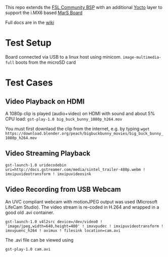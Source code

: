 This repo extends the [FSL Community BSP](https://github.com/Freescale/fsl-community-bsp-platform)
with an additional [Yocto](https://www.yoctoproject.org/) layer to support the i.MX6 based [MarS Board](http://www.embest-tech.com/shop/star/marsboard.html)

Full docs are in the [wiki](https://github.com/FrankBau/meta-marsboard-bsp/wiki)


Test Setup
==========
Board connected via USB to a linux host using minicom.
`image-multimedia-full` boots from the microSD card

Test Cases
==========

Video Playback on HDMI
----------------------
A 1080p clip is played (audio+video) on HDMI with sound and about 5% CPU load:
`gst-play-1.0 big_buck_bunny_1080p_h264.mov`

You must first downlaod the clip from the internet, e.g. by typing
`wget https://download.blender.org/peach/bigbuckbunny_movies/big_buck_bunny_1080p_h264.mov`


Video Streaming Playback
------------------------
`gst-launch-1.0 uridecodebin uri=http://docs.gstreamer.com/media/sintel_trailer-480p.webm ! imxipuvideotransform ! imxipuvideosink`

 
Video Recording from USB Webcam
-------------------------------
An UVC compliant webcam with motionJPEG output was used (Microsoft LifeCam Studio).
The video stream is re-coded in H.264 and wrapped in a good old .avi container.

`gst-launch-1.0 v4l2src device=/dev/video0 ! 'image/jpeg,width=640,height=480' ! imxvpudec ! imxipuvideotransform ! imxvpuenc_h264 ! avimux ! filesink location=cam.avi`

The .avi file can be viewed using 

`gst-play-1.0 cam.avi`


